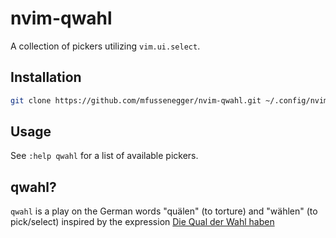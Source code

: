 # nvim-qwahl

A collection of pickers utilizing `vim.ui.select`.

## Installation

```bash
git clone https://github.com/mfussenegger/nvim-qwahl.git ~/.config/nvim/pack/plugins/start/nvim-qwahl
```

## Usage

See `:help qwahl` for a list of available pickers.


## qwahl?

`qwahl` is a play on the German words "quälen" (to torture) and "wählen" (to
pick/select) inspired by the expression [Die Qual der
Wahl haben](https://de.wiktionary.org/wiki/die_Qual_der_Wahl_haben)
